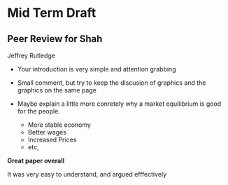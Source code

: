 # Mid Term Draft
## Peer Review for Shah
Jeffrey Rutledge

- Your introduction is very simple and attention grabbing

- Small comment, but try to keep the discusion of graphics and the graphics on the same page

- Maybe explain a little more conretely why a market equilibrium is good for the people.
  - More stable economy
  - Better wages
  - Increased Prices
  - etc,

__Great paper overall__

It was very easy to understand, and argued efffectively
